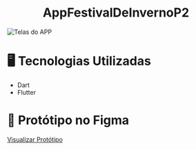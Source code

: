 <h1 align="center"> AppFestivalDeInvernoP2 </h1>

![Telas do APP](https://github.com/pedroallysson/AppFestival/blob/1aa963be7463099a2725bd9e40ac36f0cae72e2c/assets/info%20git.png)

# 🖥️ Tecnologias Utilizadas
- Dart
- Flutter
  
<!--[![My Skills](https://skillicons.dev/icons?i=dart,flutter)](https://skillicons.dev)-->

# 📱 Protótipo no Figma

<a href="https://www.figma.com/proto/yWMFnEgUFTO5iyslHZCv3I/AppFestivalDeInverno?type=design&node-id=13-433&t=GuXbcNiKwaf23t0Y-0&scaling=scale-down&page-id=0%3A1&starting-point-node-id=13%3A334">Visualizar Protótipo</a>

